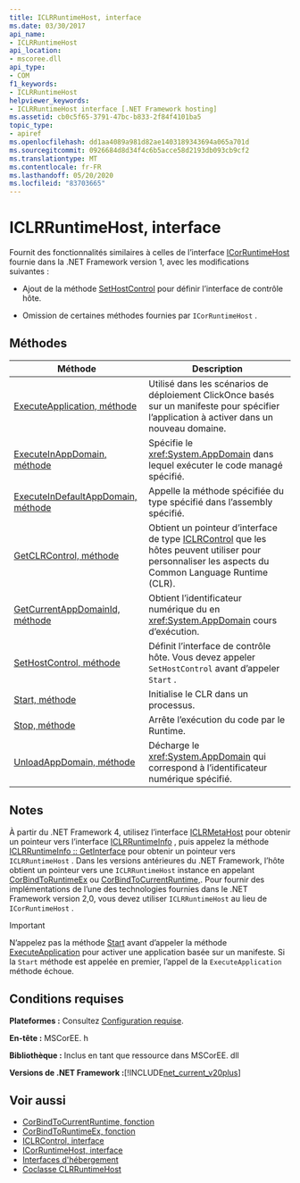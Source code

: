 ```yaml
---
title: ICLRRuntimeHost, interface
ms.date: 03/30/2017
api_name:
- ICLRRuntimeHost
api_location:
- mscoree.dll
api_type:
- COM
f1_keywords:
- ICLRRuntimeHost
helpviewer_keywords:
- ICLRRuntimeHost interface [.NET Framework hosting]
ms.assetid: cb0c5f65-3791-47bc-b833-2f84f4101ba5
topic_type:
- apiref
ms.openlocfilehash: dd1aa4089a981d82ae1403189343694a065a701d
ms.sourcegitcommit: 0926684d8d34f4c6b5acce58d2193db093cb9cf2
ms.translationtype: MT
ms.contentlocale: fr-FR
ms.lasthandoff: 05/20/2020
ms.locfileid: "83703665"
---
```

# <a name="iclrruntimehost-interface"></a>ICLRRuntimeHost, interface
Fournit des fonctionnalités similaires à celles de l’interface [ICorRuntimeHost](icorruntimehost-interface.md) fournie dans la .NET Framework version 1, avec les modifications suivantes :  
  
- Ajout de la méthode [SetHostControl](iclrruntimehost-sethostcontrol-method.md) pour définir l’interface de contrôle hôte.  
  
- Omission de certaines méthodes fournies par `ICorRuntimeHost` .  
  
## <a name="methods"></a>Méthodes  
  
|Méthode|Description|  
|------------|-----------------|  
|[ExecuteApplication, méthode](iclrruntimehost-executeapplication-method.md)|Utilisé dans les scénarios de déploiement ClickOnce basés sur un manifeste pour spécifier l’application à activer dans un nouveau domaine.|  
|[ExecuteInAppDomain, méthode](iclrruntimehost-executeinappdomain-method.md)|Spécifie le <xref:System.AppDomain> dans lequel exécuter le code managé spécifié.|  
|[ExecuteInDefaultAppDomain, méthode](iclrruntimehost-executeindefaultappdomain-method.md)|Appelle la méthode spécifiée du type spécifié dans l’assembly spécifié.|  
|[GetCLRControl, méthode](../../../../docs/framework/unmanaged-api/hosting/iclrruntimehost-getclrcontrol-method.md)|Obtient un pointeur d’interface de type [ICLRControl](iclrcontrol-interface.md) que les hôtes peuvent utiliser pour personnaliser les aspects du Common Language Runtime (CLR).|  
|[GetCurrentAppDomainId, méthode](iclrruntimehost-getcurrentappdomainid-method.md)|Obtient l’identificateur numérique du en <xref:System.AppDomain> cours d’exécution.|  
|[SetHostControl, méthode](iclrruntimehost-sethostcontrol-method.md)|Définit l’interface de contrôle hôte. Vous devez appeler `SetHostControl` avant d’appeler `Start` .|  
|[Start, méthode](iclrruntimehost-start-method.md)|Initialise le CLR dans un processus.|  
|[Stop, méthode](iclrruntimehost-stop-method.md)|Arrête l’exécution du code par le Runtime.|  
|[UnloadAppDomain, méthode](iclrruntimehost-unloadappdomain-method.md)|Décharge le <xref:System.AppDomain> qui correspond à l’identificateur numérique spécifié.|  
  
## <a name="remarks"></a>Notes  
 À partir du .NET Framework 4, utilisez l’interface [ICLRMetaHost](../../../../docs/framework/unmanaged-api/hosting/iclrmetahost-interface.md) pour obtenir un pointeur vers l’interface [ICLRRuntimeInfo](../../../../docs/framework/unmanaged-api/hosting/iclrruntimeinfo-interface.md) , puis appelez la méthode [ICLRRuntimeInfo :: GetInterface](../../../../docs/framework/unmanaged-api/hosting/iclrruntimeinfo-getinterface-method.md) pour obtenir un pointeur vers `ICLRRuntimeHost` . Dans les versions antérieures du .NET Framework, l’hôte obtient un pointeur vers une `ICLRRuntimeHost` instance en appelant [CorBindToRuntimeEx](../../../../docs/framework/unmanaged-api/hosting/corbindtoruntimeex-function.md) ou [CorBindToCurrentRuntime,](corbindtocurrentruntime-function.md). Pour fournir des implémentations de l’une des technologies fournies dans le .NET Framework version 2,0, vous devez utiliser `ICLRRuntimeHost` au lieu de `ICorRuntimeHost` .  
  
> [!IMPORTANT]
> N’appelez pas la méthode [Start](../../../../docs/framework/unmanaged-api/hosting/iclrruntimehost-start-method.md) avant d’appeler la méthode [ExecuteApplication](iclrruntimehost-executeapplication-method.md) pour activer une application basée sur un manifeste. Si la `Start` méthode est appelée en premier, l’appel de la `ExecuteApplication` méthode échoue.  
  
## <a name="requirements"></a>Conditions requises  
 **Plateformes :** Consultez [Configuration requise](../../get-started/system-requirements.md).  
  
 **En-tête :** MSCorEE. h  
  
 **Bibliothèque :** Inclus en tant que ressource dans MSCorEE. dll  
  
 **Versions de .NET Framework :**[!INCLUDE[net_current_v20plus](../../../../includes/net-current-v20plus-md.md)]  
  
## <a name="see-also"></a>Voir aussi

- [CorBindToCurrentRuntime, fonction](corbindtocurrentruntime-function.md)
- [CorBindToRuntimeEx, fonction](corbindtoruntimeex-function.md)
- [ICLRControl, interface](iclrcontrol-interface.md)
- [ICorRuntimeHost, interface](icorruntimehost-interface.md)
- [Interfaces d'hébergement](hosting-interfaces.md)
- [Coclasse CLRRuntimeHost](clrruntimehost-coclass.md)
